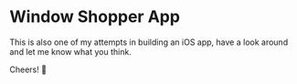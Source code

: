 # Window Shopper App

This is also one of my attempts in building an iOS app, have a look around and let me know what you think.

Cheers! :beers:
